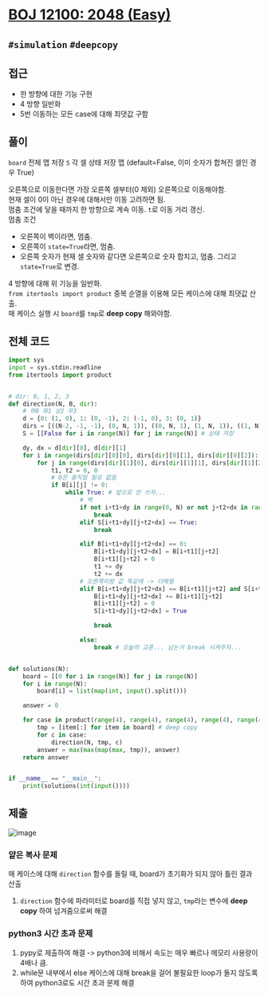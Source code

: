 # [BOJ 12100: 2048 (Easy)](https://www.ac함micpc.net/problem/12100)

`#simulation` `#deepcopy`
---

## 접근

- 한 방향에 대한 기능 구현
- 4 방향 일반화
- 5번 이동하는 모든 case에 대해 최댓값 구함

## 풀이

`board` 전체 맵 저장
`S` 각 셀 상태 저장 맵 (default=False, 이미 숫자가 합쳐진 셀인 경우 True)

오른쪽으로 이동한다면 가장 오른쪽 셀부터(0 제외) 오른쪽으로 이동해야함.  
현재 셀이 0이 아닌 경우에 대해서만 이동 고려하면 됨.  
멈춤 조건에 닿을 때까지 한 방향으로 계속 이동. `t`로 이동 거리 갱신.      
멈춤 조건
- 오른쪽이 벽이라면, 멈춤.  
- 오른쪽이 `state=True`라면, 멈춤.  
- 오른쪽 숫자가 현재 셀 숫자와 같다면 오른쪽으로 숫자 합치고, 멈춤. 그리고 `state=True`로 변경.

4 방향에 대해 위 기능을 일반화.  
`from itertools import product` 중복 순열을 이용해 모든 케이스에 대해 최댓값 산출.  
매 케이스 실행 시 `board`를 `tmp`로 **deep copy** 해와야함.


## 전체 코드
```python
import sys
input = sys.stdin.readline
from itertools import product


# dir: 0, 1, 2, 3
def direction(N, B, dir):
    # 하0 좌1 상2 우3
    d = {0: (1, 0), 1: (0, -1), 2: (-1, 0), 3: (0, 1)}
    dirs = [((N-2, -1, -1), (0, N, 1)), ((0, N, 1), (1, N, 1)), ((1, N, 1), (0, N, 1)), ((0, N, 1), (N-2, -1, -1))]
    S = [[False for i in range(N)] for j in range(N)] # 상태 저장

    dy, dx = d[dir][0], d[dir][1]
    for i in range(dirs[dir][0][0], dirs[dir][0][1], dirs[dir][0][2]):
        for j in range(dirs[dir][1][0], dirs[dir][1][1], dirs[dir][1][2]):
            t1, t2 = 0, 0
            # 0은 움직일 필요 없음
            if B[i][j] != 0:
                while True: # 앞으로 안 쓰자...
                    # 벽
                    if not i+t1+dy in range(0, N) or not j+t2+dx in range(0, N):
                        break
                    elif S[i+t1+dy][j+t2+dx] == True:
                        break

                    elif B[i+t1+dy][j+t2+dx] == 0:
                        B[i+t1+dy][j+t2+dx] = B[i+t1][j+t2]
                        B[i+t1][j+t2] = 0
                        t1 += dy
                        t2 += dx
                    # 오른쪽이랑 값 똑같애 -> 더해줭
                    elif B[i+t1+dy][j+t2+dx] == B[i+t1][j+t2] and S[i+t1+dy][j+t2+dx] != True:
                        B[i+t1+dy][j+t2+dx] += B[i+t1][j+t2]
                        B[i+t1][j+t2] = 0
                        S[i+t1+dy][j+t2+dx] = True

                        break

                    else:
                        break # 오늘의 교훈... 남는거 break 시켜주자...


def solutions(N):
    board = [[0 for i in range(N)] for j in range(N)]
    for i in range(N):
        board[i] = list(map(int, input().split()))

    answer = 0

    for case in product(range(4), range(4), range(4), range(4), range(4)):
        tmp = [item[:] for item in board] # deep copy
        for c in case:
            direction(N, tmp, c)
        answer = max(max(map(max, tmp)), answer)
    return answer


if __name__ == "__main__":
    print(solutions(int(input())))

```

## 제출

![image](https://user-images.githubusercontent.com/66217855/214637728-1221e585-e38f-417d-8c4e-664221c8ae02.png)

### 얕은 복사 문제
매 케이스에 대해 `direction` 함수를 돌릴 때,
board가 초기화가 되지 않아 틀린 결과 산출

1. `direction` 함수에 파라미터로 board를 직접 넣지 않고, `tmp`라는 변수에 **deep copy** 하여 넘겨줌으로써 해결

### python3 시간 초과 문제
1. pypy로 제출하여 해결 -> python3에 비해서 속도는 매우 빠르나 메모리 사용량이 4배나 큼.
2. while문 내부에서 else 케이스에 대해 break을 걸어 불필요한 loop가 돌지 않도록 하여 python3로도 시간 초과 문제 해결
